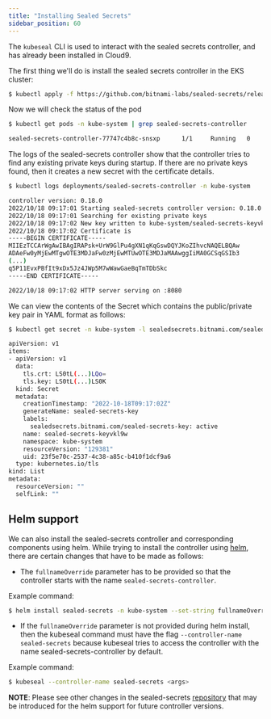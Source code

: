 ```yaml
---
title: "Installing Sealed Secrets"
sidebar_position: 60
---
```


The `kubeseal` CLI is used to interact with the sealed secrets controller, and has already been installed in Cloud9.

The first thing we'll do is install the sealed secrets controller in the EKS cluster:

```bash
$ kubectl apply -f https://github.com/bitnami-labs/sealed-secrets/releases/download/v0.18.0/controller.yaml
```

Now we will check the status of the pod

```bash
$ kubectl get pods -n kube-system | grep sealed-secrets-controller

sealed-secrets-controller-77747c4b8c-snsxp      1/1     Running   0          5s
```
The logs of the sealed-secrets controller show that the controller tries to find any existing private keys during startup. If there are no private keys found, then it creates a new secret with the certificate details.

```bash
$ kubectl logs deployments/sealed-secrets-controller -n kube-system

controller version: 0.18.0
2022/10/18 09:17:01 Starting sealed-secrets controller version: 0.18.0
2022/10/18 09:17:01 Searching for existing private keys
2022/10/18 09:17:02 New key written to kube-system/sealed-secrets-keyvkl9w
2022/10/18 09:17:02 Certificate is 
-----BEGIN CERTIFICATE-----
MIIEzTCCArWgAwIBAgIRAPsk+UrW9GlPu4gXN1qKqGswDQYJKoZIhvcNAQELBQAw
ADAeFw0yMjEwMTgwOTE3MDJaFw0zMjEwMTUwOTE3MDJaMAAwggIiMA0GCSqGSIb3
(...)
q5P11EvxPBfIt9xDx5Jz4JWp5M7wWawGaeBqTmTDbSkc
-----END CERTIFICATE-----

2022/10/18 09:17:02 HTTP server serving on :8080
```

We can view the contents of the Secret which contains the public/private key pair in YAML format as follows:

```bash
$ kubectl get secret -n kube-system -l sealedsecrets.bitnami.com/sealed-secrets-key -o yaml

apiVersion: v1
items:
- apiVersion: v1
  data:
    tls.crt: LS0tL(...)LQo=
    tls.key: LS0tL(...)LS0K
  kind: Secret
  metadata:
    creationTimestamp: "2022-10-18T09:17:02Z"
    generateName: sealed-secrets-key
    labels:
      sealedsecrets.bitnami.com/sealed-secrets-key: active
    name: sealed-secrets-keyvkl9w
    namespace: kube-system
    resourceVersion: "129381"
    uid: 23f5e70c-2537-4c38-a85c-b410f1dcf9a6
  type: kubernetes.io/tls
kind: List
metadata:
  resourceVersion: ""
  selfLink: ""
```

## Helm support

We can also install the sealed-secrets controller and corresponding components using helm. While trying to install the controller using [helm](https://github.com/bitnami-labs/sealed-secrets#helm-chart), there are certain changes that have to be made as follows:

* The `fullnameOverride` parameter has to be provided so that the controller starts with the name `sealed-secrets-controller`.

Example command:
```bash test=false
$ helm install sealed-secrets -n kube-system --set-string fullnameOverride=sealed-secrets-controller sealed-secrets/sealed-secrets
```
* If the `fullnameOverride` parameter is not provided during helm install, then the kubeseal command must have the flag `--controller-name sealed-secrets` because kubeseal tries to access the controller with the name sealed-secrets-controller by default.

Example command:
```bash test=false
$ kubeseal --controller-name sealed-secrets <args>
```


**NOTE**: Please see other changes in the sealed-secrets [repository](https://github.com/bitnami-labs/sealed-secrets) that may be introduced for the helm support for future controller versions.